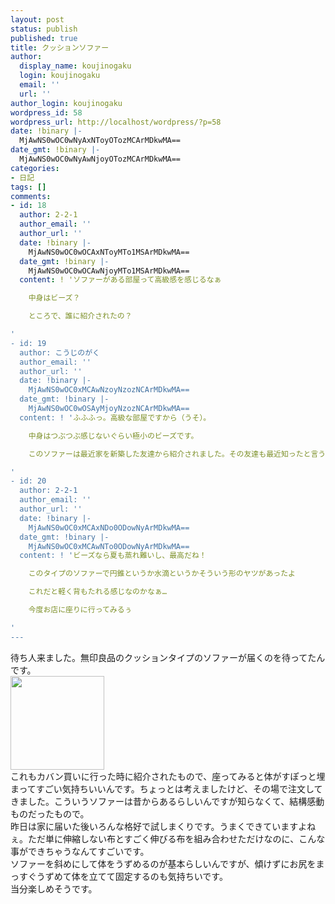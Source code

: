 ```yaml
---
layout: post
status: publish
published: true
title: クッションソファー
author:
  display_name: koujinogaku
  login: koujinogaku
  email: ''
  url: ''
author_login: koujinogaku
wordpress_id: 58
wordpress_url: http://localhost/wordpress/?p=58
date: !binary |-
  MjAwNS0wOC0wNyAxNToyOTozMCArMDkwMA==
date_gmt: !binary |-
  MjAwNS0wOC0wNyAwNjoyOTozMCArMDkwMA==
categories:
- 日記
tags: []
comments:
- id: 18
  author: 2-2-1
  author_email: ''
  author_url: ''
  date: !binary |-
    MjAwNS0wOC0wOCAxNToyMTo1MSArMDkwMA==
  date_gmt: !binary |-
    MjAwNS0wOC0wOCAwNjoyMTo1MSArMDkwMA==
  content: ! 'ソファーがある部屋って高級感を感じるなぁ

    中身はビーズ？

    ところで、誰に紹介されたの？

'
- id: 19
  author: こうじのがく
  author_email: ''
  author_url: ''
  date: !binary |-
    MjAwNS0wOC0xMCAwNzoyNzozNCArMDkwMA==
  date_gmt: !binary |-
    MjAwNS0wOC0wOSAyMjoyNzozNCArMDkwMA==
  content: ! 'ふふふっ。高級な部屋ですから（うそ）。

    中身はつぶつぶ感じないぐらい極小のビーズです。

    このソファーは最近家を新築した友達から紹介されました。その友達も最近知ったと言うので、もう一人その場にいた友達にあきれられちゃいましたぁ（笑）

'
- id: 20
  author: 2-2-1
  author_email: ''
  author_url: ''
  date: !binary |-
    MjAwNS0wOC0xMCAxNDo0ODowNyArMDkwMA==
  date_gmt: !binary |-
    MjAwNS0wOC0xMCAwNTo0ODowNyArMDkwMA==
  content: ! 'ビーズなら夏も蒸れ難いし、最高だね！

    このタイプのソファーで円錐というか水滴というかそういう形のヤツがあったよ

    これだと軽く背もたれる感じなのかなぁ…

    今度お店に座りに行ってみるぅ

'
---
```

<p>待ち人来ました。無印良品のクッションタイプのソファーが届くのを待ってたんです。<br />
<a href="http://www.muji.net/community/mono/elecfurni/fittingsofa01/0506.html"><img src="http://store.muji.net/shared/item_images/muji/m/4547315504442_m.jpg"　width="122" height="150"></a><br />
これもカバン買いに行った時に紹介されたもので、座ってみると体がすぽっと埋まってすごい気持ちいいんです。ちょっとは考えましたけど、その場で注文してきました。こういうソファーは昔からあるらしいんですが知らなくて、結構感動ものだったもので。<br />
昨日は家に届いた後いろんな格好で試しまくりです。うまくできていますよねぇ。ただ単に伸縮しない布とすごく伸びる布を組み合わせただけなのに、こんな事ができちゃうなんてすごいです。<br />
ソファーを斜めにして体をうずめるのが基本らしいんですが、傾けずにお尻をまっすぐうずめて体を立てて固定するのも気持ちいです。<br />
当分楽しめそうです。</p>
